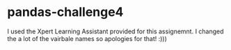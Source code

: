 # pandas-challenge4

I used the Xpert Learning Assistant provided for this assignemnt. 
I changed the a lot of the vairbale names so apologies for that! 
:)))
